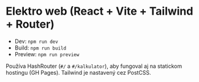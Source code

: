 # Elektro web (React + Vite + Tailwind + Router)

- Dev: `npm run dev`
- Build: `npm run build`
- Preview: `npm run preview`

Používa HashRouter (`#/` a `#/kalkulator`), aby fungoval aj na statickom hostingu (GH Pages). Tailwind je nastavený cez PostCSS.
